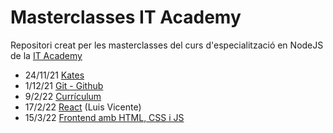 # Masterclasses IT Academy

Repositori creat per les masterclasses del curs d'especialització en NodeJS de la [IT Academy](https://www.barcelonactiva.cat/es/itacademy)

- 24/11/21 [Kates](https://github.com/StratocasterO/masterclasses-it-academy/tree/master/2021_11_24%20kates)
- 1/12/21 [Git - Github](https://github.com/StratocasterO/masterclasses-it-academy/blob/master/2021_12_01%20git/git.md)
- 9/2/22 [Currículum](https://github.com/StratocasterO/masterclasses-it-academy/blob/master/2022_02_09%20curriculum/curriculum.md)
- 17/2/22 [React](https://github.com/StratocasterO/masterclasses-it-academy/blob/master/2022_02_17%20react/react.md) (Luis Vicente)
- 15/3/22 [Frontend amb HTML, CSS i JS](https://github.com/StratocasterO/masterclasses-it-academy/blob/master/2022_02_17%20react/react.md)
